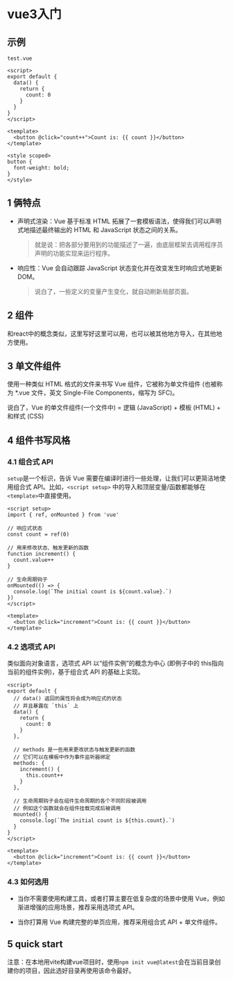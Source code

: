 # vue3入门

## 示例

`test.vue`

```
<script>
export default {
  data() {
    return {
      count: 0
    }
  }
}
</script>

<template>
  <button @click="count++">Count is: {{ count }}</button>
</template>

<style scoped>
button {
  font-weight: bold;
}
</style>
```

## 1 俩特点

* 声明式渲染：Vue 基于标准 HTML 拓展了一套模板语法，使得我们可以声明式地描述最终输出的 HTML 和 JavaScript 状态之间的关系。
    >就是说：把各部分要用到的功能描述了一遍，由底层框架去调用程序员声明的功能实现来运行程序。
* 响应性：Vue 会自动跟踪 JavaScript 状态变化并在改变发生时响应式地更新 DOM。
    >说白了，一些定义的变量产生变化，就自动刷新局部页面。

## 2 组件

和react中的概念类似，这里写好这里可以用，也可以被其他地方导入，在其他地方使用。

## 3 单文件组件

使用一种类似 HTML 格式的文件来书写 Vue 组件，它被称为单文件组件 (也被称为 *.vue 文件，英文 Single-File Components，缩写为 SFC)。

说白了，Vue 的单文件组件(一个文件中) = 逻辑 (JavaScript) + 模板 (HTML) + 和样式 (CSS) 

## 4 组件书写风格

### 4.1 组合式 API

`setup`是一个标识，告诉 Vue 需要在编译时进行一些处理，让我们可以更简洁地使用组合式 API。比如，`<script setup>` 中的导入和顶层变量/函数都能够在`<template>`中直接使用。

```
<script setup>
import { ref, onMounted } from 'vue'

// 响应式状态
const count = ref(0)

// 用来修改状态、触发更新的函数
function increment() {
  count.value++
}

// 生命周期钩子
onMounted(() => {
  console.log(`The initial count is ${count.value}.`)
})
</script>

<template>
  <button @click="increment">Count is: {{ count }}</button>
</template>
```

### 4.2 选项式 API

类似面向对象语言，选项式 API 以“组件实例”的概念为中心 (即例子中的 this指向当前的组件实例)，基于组合式 API 的基础上实现。

```
<script>
export default {
  // data() 返回的属性将会成为响应式的状态
  // 并且暴露在 `this` 上
  data() {
    return {
      count: 0
    }
  },

  // methods 是一些用来更改状态与触发更新的函数
  // 它们可以在模板中作为事件监听器绑定
  methods: {
    increment() {
      this.count++
    }
  },

  // 生命周期钩子会在组件生命周期的各个不同阶段被调用
  // 例如这个函数就会在组件挂载完成后被调用
  mounted() {
    console.log(`The initial count is ${this.count}.`)
  }
}
</script>

<template>
  <button @click="increment">Count is: {{ count }}</button>
</template>
```

### 4.3 如何选用

* 当你不需要使用构建工具，或者打算主要在低复杂度的场景中使用 Vue，例如渐进增强的应用场景，推荐采用选项式 API。

* 当你打算用 Vue 构建完整的单页应用，推荐采用组合式 API + 单文件组件。

## 5 quick start

注意：在本地用vite构建vue项目时，使用`npm init vue@latest`会在当前目录创建你的项目，因此选好目录再使用该命令最好。